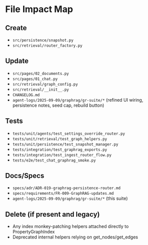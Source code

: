 # File Impact Map

## Create

- `src/persistence/snapshot.py`
- `src/retrieval/router_factory.py`

## Update

- `src/pages/02_documents.py`
- `src/pages/01_chat.py`
- `src/retrieval/graph_config.py`
- `src/retrieval/__init__.py`
- `CHANGELOG.md`
- `agent-logs/2025-09-09/graphrag/gr-suite/*` (refined UI wiring, persistence notes, seed cap, rebuild button)

## Tests

- `tests/unit/agents/test_settings_override_router.py`
- `tests/unit/retrieval/test_graph_helpers.py`
- `tests/unit/persistence/test_snapshot_manager.py`
- `tests/integration/test_graphrag_exports.py`
- `tests/integration/test_ingest_router_flow.py`
- `tests/e2e/test_chat_graphrag_smoke.py`

## Docs/Specs

- `specs/adr/ADR-019-graphrag-persistence-router.md`
- `specs/requirements/FR-009-GraphRAG-updates.md`
- `agent-logs/2025-09-09/graphrag/gr-suite/*` (this suite)

## Delete (if present and legacy)

- Any index monkey-patching helpers attached directly to PropertyGraphIndex
- Deprecated internal helpers relying on get_nodes/get_edges
